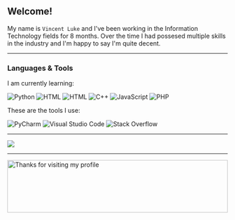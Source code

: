 <h2>Welcome!</h2>

My name is `Vincent Luke` and I've been working in the Information Technology fields for 8 months. Over the time I had possesed multiple skills in the industry and I'm happy to say I'm quite decent.

<hr />

<h3>Languages & Tools</h3>

I am currently learning:
<p align="left">
    <img alt="Python" src="https://img.shields.io/badge/Python-3776AB?style=flat&logo=python&logoColor=white" />
</a>
    <img alt="HTML" src="https://img.shields.io/badge/HTML-E34F26.svg?logo=html5&logoColor=white">
</a>
    <img alt="HTML" src="https://img.shields.io/badge/Lua-2C2D72.svg?logo=lua&logoColor=white">
</a>
    <img alt="C++" src="https://img.shields.io/badge/C++-00599C.svg?logo=C&logoColor=white">
</a>
    <img alt="JavaScript" src="https://img.shields.io/badge/JavaScript-323330?style=flat&logo=javascript&logoColor=F7DF1E" />
</a>
    <img alt="PHP" src="https://img.shields.io/badge/PHP-777BB4?style=flat&logo=php&logoColor=white" />
</a>
</p>

These are the tools I use:
<p align="left">
    <img alt="PyCharm" src="https://img.shields.io/badge/PyCharm-000000.svg?logo=pycharm&logoColor=white">
</a>
    <img alt="Visual Studio Code" src="https://img.shields.io/badge/Visual Studio Code-007ACC.svg?logo=VisualStudioCode&logoColor=white">
</a>
    <img alt="Stack Overflow" src="https://img.shields.io/badge/Stack Overflow-F58825.svg?logo=stack-overflow&logoColor=white">
</a>
</p>

<hr />

<p align="left">
<img src="https://github-readme-stats.vercel.app/api?username=iintc&count_private=true&show_icons=true&title_color=ffffff&icon_color=89cff0&text_color=ffffff&bg_color=000000">
</a>
<hr />
<img height="120" alt="Thanks for visiting my profile" width="100%" src="https://github.com/dibyendu415/dibyendu415/blob/master/marquee.svg" />
